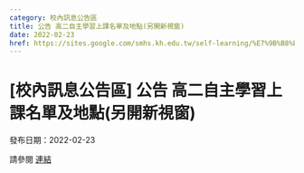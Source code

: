 ```yaml
---
category: 校內訊息公告區
title: 公告 高二自主學習上課名單及地點(另開新視窗)
date: 2022-02-23
href: https://sites.google.com/smhs.kh.edu.tw/self-learning/%E7%9B%B8%E9%97%9C%E8%A1%A8%E5%96%AE%E4%B8%8B%E8%BC%89%E5%B0%88%E5%8D%80?authuser=0
---
```


# [校內訊息公告區] 公告 高二自主學習上課名單及地點(另開新視窗)

發布日期：2022-02-23

請參閱 [連結](https://sites.google.com/smhs.kh.edu.tw/self-learning/%E7%9B%B8%E9%97%9C%E8%A1%A8%E5%96%AE%E4%B8%8B%E8%BC%89%E5%B0%88%E5%8D%80?authuser=0)

